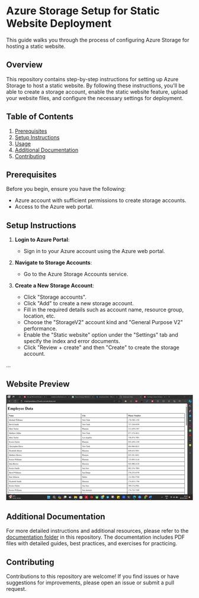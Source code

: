 # Azure Storage Setup for Static Website Deployment

This guide walks you through the process of configuring Azure Storage for hosting a static website.

## Overview

This repository contains step-by-step instructions for setting up Azure Storage to host a static website. By following these instructions, you'll be able to create a storage account, enable the static website feature, upload your website files, and configure the necessary settings for deployment.

## Table of Contents

1. [Prerequisites](#prerequisites)
2. [Setup Instructions](#setup-instructions)
3. [Usage](#usage)
4. [Additional Documentation](#additional-documentation)
5. [Contributing](#contributing)

## Prerequisites

Before you begin, ensure you have the following:

- Azure account with sufficient permissions to create storage accounts.
- Access to the Azure web portal.

## Setup Instructions

1. **Login to Azure Portal**:
   - Sign in to your Azure account using the Azure web portal.

2. **Navigate to Storage Accounts**:
   - Go to the Azure Storage Accounts service.

3. **Create a New Storage Account**:
   - Click "Storage accounts".
   - Click "Add" to create a new storage account.
   - Fill in the required details such as account name, resource group, location, etc.
   - Choose the "StorageV2" account kind and "General Purpose V2" performance.
   - Enable the "Static website" option under the "Settings" tab and specify the index and error documents.
   - Click "Review + create" and then "Create" to create the storage account.

...

## Website Preview

![Website Preview](Output.png)

## Additional Documentation

For more detailed instructions and additional resources, please refer to the [documentation folder](Documentation/) in this repository. The documentation includes PDF files with detailed guides, best practices, and exercises for practicing.

## Contributing

Contributions to this repository are welcome! If you find issues or have suggestions for improvements, please open an issue or submit a pull request.
